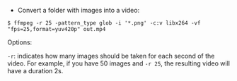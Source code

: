 * Convert a folder with images into a video:
```
$ ffmpeg -r 25 -pattern_type glob -i '*.png' -c:v libx264 -vf "fps=25,format=yuv420p" out.mp4
```
Options:

`-r`: indicates how many images should be taken for each second of the video. For example, if you have 50 images and `-r 25`, the resulting video will have a duration 2s.
